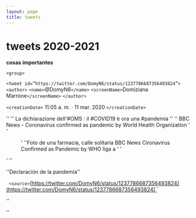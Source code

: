 ```yaml
---
layout: page
title: tweets
---
```


# tweets 2020-2021
**cosas importantes**


`<group>` 

`<tweet id=”https://twitter.com/DomyN6/status/1237786687356493824”>`
`<author>`
`<name>`@DomyN6`</name>`
`<screenName>`Domiziana Marrone`</screenName>`
`</author>`

`<creationDate>` 11:05 a. m. · 11 mar. 2020 `</creationDate>`

'<tweetText>'
  '<lang type="it">' La dichiarazione dell'#OMS : il #COVID19 è ora una #pandemia '</lang>'
  '<lang type="eng">' BBC News - Coronavirus confirmed as pandemic by World Health Organization '</lang>
'<figure>'
	'<figDesc>'Foto de una farmacia, calle solitaria BBC News Cironavirus Confirmed as Pandemic by WHO liga a </figDesc>'
'</figure>'
'</tweetText>'

'<interp>'Declaración de la pandemia'</interp>'

` <source>`[https://twitter.com/DomyN6/status/1237786687356493824](https://twitter.com/DomyN6/status/1237786687356493824)`</source>`

'</tweet>'

'</group>'

